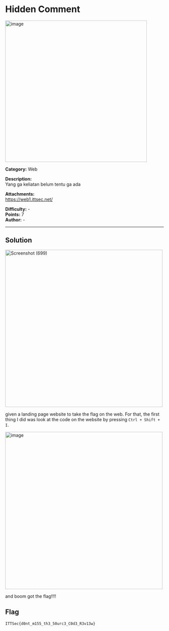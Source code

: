 # Hidden Comment


<img width="450" height="450" alt="image" src="https://github.com/user-attachments/assets/6f179828-1c56-4f80-a30c-df26d79bca70" />


**Category:** Web  

**Description:**  
Yang ga keliatan belum tentu ga ada


**Attachments:**  
https://web1.ittsec.net/

**Difficulty:** -  
**Points:** 7  
**Author:** -  

---

## Solution

<img width="500" height="500" alt="Screenshot (699)" src="https://github.com/user-attachments/assets/8938f8a6-29a4-4634-be4a-743553a2d3bb" />

given a landing page website to take the flag on the web. For that, the first thing I did was look at the code on the website by pressing ```Ctrl + Shift + I```.

<img width="500" height="500" alt="image" src="https://github.com/user-attachments/assets/04ca9896-b975-482d-9379-52d8d596f398" />

and boom got the flag!!!!

## Flag 

```
ITTSec{d0nt_m155_th3_50urc3_C0d3_R3v13w}
```
